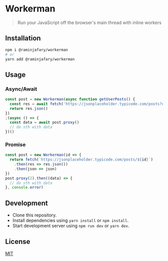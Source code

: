 # Workerman
> Run your JavaScript off the browser's main thread with inline workers



## Installation

```bash
npm i @raminjafary/workerman
# or
yarn add @raminjafary/workerman
```
## Usage

### Async/Await

```js
const post = new Workerman(async function getUserPosts() {
  const res = await fetch('https://jsonplaceholder.typicode.com/posts?userId=1')
  return res.json()
})
;(async () => {
  const data = await post.proxy()
  // do sth with data
})()

```
### Promise

```js
const post = new Workerman(id => {
  return fetch(`https://jsonplaceholder.typicode.com/posts/${id}`)
    .then(res => res.json())
    .then(json => json)
})
post.proxy(2).then((data) => {
  // do sth with data
}, console.error)

```
## Development
- Clone this repository.
- Install dependencies using `yarn install` or `npm install`.
- Start development server using `npm run dev` or `yarn dev`.

## License

[MIT](./LICENSE)